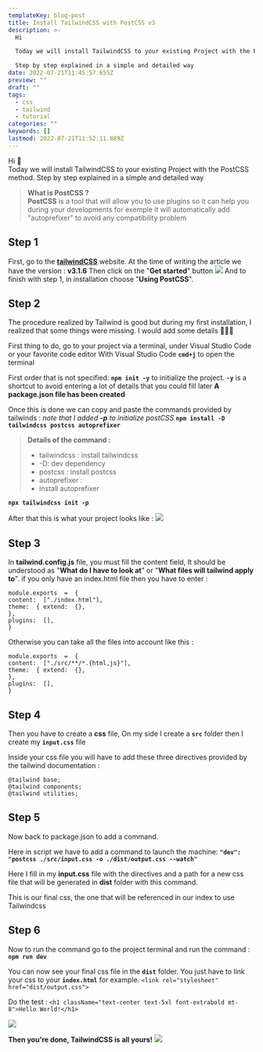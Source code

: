 ```yaml
---
templateKey: blog-post
title: Install TailwindCSS with PostCSS v3
description: >-
  Hi

  Today we will install TailwindCSS to your existing Project with the PostCSS method.

  Step by step explained in a simple and detailed way
date: 2022-07-21T11:45:57.655Z
preview: ""
draft: ""
tags:
  - css
  - tailwind
  - tutorial
categories: ""
keywords: []
lastmod: 2022-07-21T11:52:11.889Z
---
```



Hi 👋  
Today we will install TailwindCSS to your existing Project with the PostCSS method.
Step by step explained in a simple and detailed way

> **What is PostCSS ?**  
**PostCSS** is a tool that will allow you to use plugins so it can help you during your developments for exemple it will automatically
> add "autoprefixer" to avoid any compatibility problem

## Step 1

First, go to the **[tailwindCSS](https://tailwindcss.com/)** website.
At the time of writing the article we have the version : **v3.1.6**
Then click on the "**Get started**" button
![](/install-tailwind/tailwindGetStarted.png)
And to finish with step 1, in installation choose "**Using PostCSS**".


## Step 2

The procedure realized by Tailwind is good but during my first installation, I realized that some things were missing. I would add some details 👨🏻‍🏫

First thing to do, go to your project via a terminal, under Visual Studio Code or your favorite code editor
With Visual Studio Code **`cmd+j`** to open the terminal

First order that is not specified: **`npm init -y`** to initialize the project.
**`-y`** is a shortcut to avoid entering a lot of details that you could fill later
**A package.json file has been created**

Once this is done we can copy and paste the commands provided by tailwinds :
_note that I added **-p** to initialize postCSS_
**`npm install -D tailwindcss postcss autoprefixer`**

> **Details of the command :**
>
> - tailwindcss : install tailwindcss
> - -D: dev dependency
> - postcss : install postcss
> - autoprefixer :
> - install autoprefixer

**`npx tailwindcss init -p`**

After that this is what your project looks like :
![](/install-tailwind/tinstall.png)

## Step 3

In **tailwind.config.js** file, you must fill the content field,
It should be understood as "**What do I have to look at**" or "**What files will tailwind apply to**".
if you only have an index.html file then you have to enter :

    module.exports  =  {
    content:  ["./index.html"],
    theme:  { extend:  {},
    },
    plugins:  [],
    }

Otherwise you can take all the files into account like this :

    module.exports  =  {
    content:  ["./src/**/*.{html,js}"],
    theme:  { extend:  {},
    },
    plugins:  [],
    }

## Step 4

Then you have to create a **css** file,
On my side I create a **`src`** folder then I create my **`input.css`** file

Inside your css file you will have to add these three directives provided by the tailwind documentation :

    @tailwind base;
    @tailwind components;
    @tailwind utilities;

## Step 5

Now back to package.json to add a command.

Here in script we have to add a command to launch the machine:
**`"dev": "postcss ./src/input.css -o ./dist/output.css --watch"`**

Here I fill in my **input.css** file with the directives and a path for a new css file that will be generated in **dist** folder with this command.

This is our final css, the one that will be referenced in our index to use Tailwindcss

## Step 6

Now to run the command go to the project terminal and run the command :
**`npm run dev`**

You can now see your final css file in the **`dist`** folder.
You just have to link your css to your **`index.html`** for example.
`<link rel="stylesheet" href="dist/output.css">`

Do the test :
`<h1 className="text-center text-5xl font-extrabold mt-8">Hello World!</h1>`

![](/install-tailwind/tinstallfinal.png)

**Then you're done, TailwindCSS is all yours!**
![](/install-tailwind/helloworld.png)
